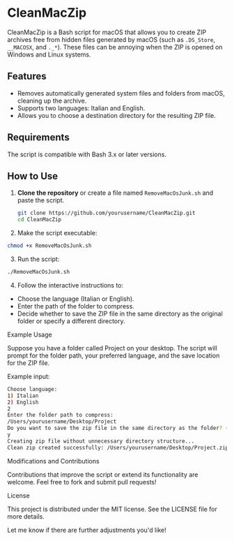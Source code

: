 # CleanMacZip

CleanMacZip is a Bash script for macOS that allows you to create ZIP archives free from hidden files generated by macOS (such as `.DS_Store`, `__MACOSX`, and `._*`). These files can be annoying when the ZIP is opened on Windows and Linux systems.

## Features

- Removes automatically generated system files and folders from macOS, cleaning up the archive.
- Supports two languages: Italian and English.
- Allows you to choose a destination directory for the resulting ZIP file.

## Requirements

The script is compatible with Bash 3.x or later versions.

## How to Use

1. **Clone the repository** or create a file named `RemoveMacOsJunk.sh` and paste the script.

   ```bash
   git clone https://github.com/yourusername/CleanMacZip.git
   cd CleanMacZip
   ```

2. Make the script executable:

```bash
chmod +x RemoveMacOsJunk.sh
```
3. Run the script:

```bash
./RemoveMacOsJunk.sh
```
4. Follow the interactive instructions to:
- Choose the language (Italian or English).
- Enter the path of the folder to compress.
- Decide whether to save the ZIP file in the same directory as the original folder or specify a different directory.

Example Usage

Suppose you have a folder called Project on your desktop. The script will prompt for the folder path, your preferred language, and the save location for the ZIP file.

Example input:
```bash
Choose language:
1) Italian
2) English
2
Enter the folder path to compress:
/Users/yourusername/Desktop/Project
Do you want to save the zip file in the same directory as the folder? (y/n)
y
Creating zip file without unnecessary directory structure...
Clean zip created successfully: /Users/yourusername/Desktop/Project.zip
```

Modifications and Contributions

Contributions that improve the script or extend its functionality are welcome. Feel free to fork and submit pull requests!

License

This project is distributed under the MIT license. See the LICENSE file for more details.

Let me know if there are further adjustments you'd like!
